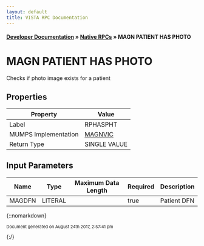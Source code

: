 ```yaml
---
layout: default
title: VISTA RPC Documentation
---
```


#### [Developer Documentation](../index) &#187; [Native RPCs](TableOfContents) &#187; MAGN PATIENT HAS PHOTO<br/>
# MAGN PATIENT HAS PHOTO

Checks if photo image exists for a patient

## Properties

Property | Value
--- | ---
Label | RPHASPHT
MUMPS Implementation | [MAGNVIC](http://code.osehra.org/dox/Routine_MAGNVIC_source.html)
Return Type | SINGLE VALUE


## Input Parameters

Name | Type | Maximum Data Length | Required | Description
--- | --- | --- | --- | ---
MAGDFN | LITERAL |  | true | Patient DFN



{::nomarkdown} <br/><p style="font-size: 11px">Document generated on August 24th 2017, 2:57:41 pm</p>{:/}